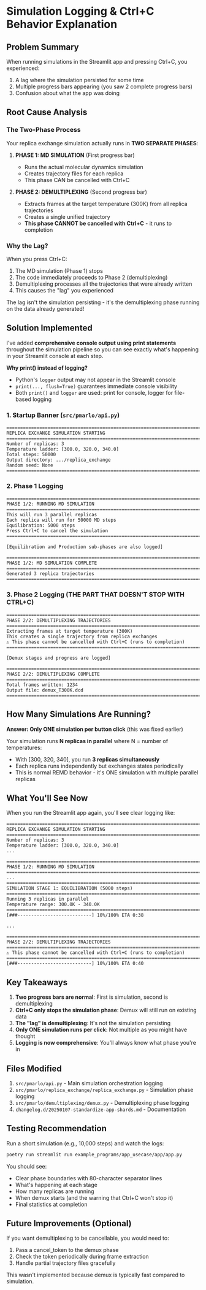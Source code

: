 # Simulation Logging & Ctrl+C Behavior Explanation

## Problem Summary

When running simulations in the Streamlit app and pressing Ctrl+C, you experienced:
1. A lag where the simulation persisted for some time
2. Multiple progress bars appearing (you saw 2 complete progress bars)
3. Confusion about what the app was doing

## Root Cause Analysis

### The Two-Phase Process

Your replica exchange simulation actually runs in **TWO SEPARATE PHASES**:

1. **PHASE 1: MD SIMULATION** (First progress bar)
   - Runs the actual molecular dynamics simulation
   - Creates trajectory files for each replica
   - This phase CAN be cancelled with Ctrl+C

2. **PHASE 2: DEMULTIPLEXING** (Second progress bar)
   - Extracts frames at the target temperature (300K) from all replica trajectories
   - Creates a single unified trajectory
   - **This phase CANNOT be cancelled with Ctrl+C** - it runs to completion

### Why the Lag?

When you press Ctrl+C:
1. The MD simulation (Phase 1) stops
2. The code immediately proceeds to Phase 2 (demultiplexing)
3. Demultiplexing processes all the trajectories that were already written
4. This causes the "lag" you experienced

The lag isn't the simulation persisting - it's the demultiplexing phase running on the data already generated!

## Solution Implemented

I've added **comprehensive console output using print statements** throughout the simulation pipeline so you can see exactly what's happening in your Streamlit console at each step.

**Why print() instead of logging?**
- Python's `logger` output may not appear in the Streamlit console
- `print(..., flush=True)` guarantees immediate console visibility
- Both `print()` and `logger` are used: print for console, logger for file-based logging

### 1. Startup Banner (`src/pmarlo/api.py`)
```
================================================================================
REPLICA EXCHANGE SIMULATION STARTING
================================================================================
Number of replicas: 3
Temperature ladder: [300.0, 320.0, 340.0]
Total steps: 50000
Output directory: .../replica_exchange
Random seed: None
================================================================================
```

### 2. Phase 1 Logging
```
================================================================================
PHASE 1/2: RUNNING MD SIMULATION
================================================================================
This will run 3 parallel replicas
Each replica will run for 50000 MD steps
Equilibration: 5000 steps
Press Ctrl+C to cancel the simulation
================================================================================

[Equilibration and Production sub-phases are also logged]

================================================================================
PHASE 1/2: MD SIMULATION COMPLETE
================================================================================
Generated 3 replica trajectories
================================================================================
```

### 3. Phase 2 Logging (THE PART THAT DOESN'T STOP WITH CTRL+C)
```
================================================================================
PHASE 2/2: DEMULTIPLEXING TRAJECTORIES
================================================================================
Extracting frames at target temperature (300K)
This creates a single trajectory from replica exchanges
⚠️ This phase cannot be cancelled with Ctrl+C (runs to completion)
================================================================================

[Demux stages and progress are logged]

================================================================================
PHASE 2/2: DEMULTIPLEXING COMPLETE
================================================================================
Total frames written: 1234
Output file: demux_T300K.dcd
================================================================================
```

## How Many Simulations Are Running?

**Answer: Only ONE simulation per button click** (this was fixed earlier)

Your simulation runs **N replicas in parallel** where N = number of temperatures:
- With [300, 320, 340], you run **3 replicas simultaneously**
- Each replica runs independently but exchanges states periodically
- This is normal REMD behavior - it's ONE simulation with multiple parallel replicas

## What You'll See Now

When you run the Streamlit app again, you'll see clear logging like:

```
================================================================================
REPLICA EXCHANGE SIMULATION STARTING
================================================================================
Number of replicas: 3
Temperature ladder: [300.0, 320.0, 340.0]
...

================================================================================
PHASE 1/2: RUNNING MD SIMULATION
================================================================================
...
================================================================================
SIMULATION STAGE 1: EQUILIBRATION (5000 steps)
================================================================================
Running 3 replicas in parallel
Temperature range: 300.0K - 340.0K
================================================================================
[###---------------------------] 10%/100% ETA 0:38

...

================================================================================
PHASE 2/2: DEMULTIPLEXING TRAJECTORIES
================================================================================
⚠️ This phase cannot be cancelled with Ctrl+C (runs to completion)
================================================================================
[###---------------------------] 10%/100% ETA 0:40
```

## Key Takeaways

1. **Two progress bars are normal**: First is simulation, second is demultiplexing
2. **Ctrl+C only stops the simulation phase**: Demux will still run on existing data
3. **The "lag" is demultiplexing**: It's not the simulation persisting
4. **Only ONE simulation runs per click**: Not multiple as you might have thought
5. **Logging is now comprehensive**: You'll always know what phase you're in

## Files Modified

1. `src/pmarlo/api.py` - Main simulation orchestration logging
2. `src/pmarlo/replica_exchange/replica_exchange.py` - Simulation phase logging
3. `src/pmarlo/demultiplexing/demux.py` - Demultiplexing phase logging
4. `changelog.d/20250107-standardize-app-shards.md` - Documentation

## Testing Recommendation

Run a short simulation (e.g., 10,000 steps) and watch the logs:
```bash
poetry run streamlit run example_programs/app_usecase/app/app.py
```

You should see:
- Clear phase boundaries with 80-character separator lines
- What's happening at each stage
- How many replicas are running
- When demux starts (and the warning that Ctrl+C won't stop it)
- Final statistics at completion

## Future Improvements (Optional)

If you want demultiplexing to be cancellable, you would need to:
1. Pass a cancel_token to the demux phase
2. Check the token periodically during frame extraction
3. Handle partial trajectory files gracefully

This wasn't implemented because demux is typically fast compared to simulation.

